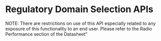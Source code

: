 

# Regulatory Domain Selection APIs

NOTE: There are restrictions on use of this API especially related to any exposure of this functionality to an end user. Please refer to the Radio Performance section of the Datasheet”